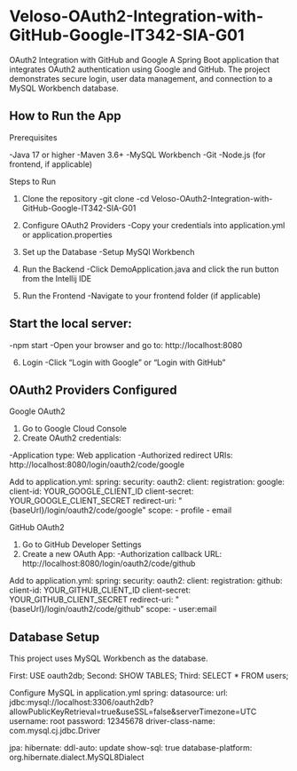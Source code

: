 # Veloso-OAuth2-Integration-with-GitHub-Google-IT342-SIA-G01

OAuth2 Integration with GitHub and Google
A Spring Boot application that integrates OAuth2 authentication using Google and GitHub.
The project demonstrates secure login, user data management, and connection to a MySQL Workbench database.

## How to Run the App

Prerequisites

-Java 17 or higher
-Maven 3.6+
-MySQL Workbench
-Git
-Node.js (for frontend, if applicable)

Steps to Run

1. Clone the repository
  -git clone <repository-url>
  -cd Veloso-OAuth2-Integration-with-GitHub-Google-IT342-SIA-G01
  
2. Configure OAuth2 Providers
  -Copy your credentials into application.yml or application.properties

3. Set up the Database
  -Setup MySQl Workbench

4. Run the Backend
  -Click DemoApplication.java and click the run button from the Intellij IDE

5. Run the Frontend
  -Navigate to your frontend folder (if applicable)

## Start the local server:
  -npm start
  -Open your browser and go to: http://localhost:8080

6. Login
  -Click “Login with Google” or “Login with GitHub”

## OAuth2 Providers Configured
Google OAuth2

1. Go to Google Cloud Console
2. Create OAuth2 credentials:

  -Application type: Web application
  -Authorized redirect URIs: http://localhost:8080/login/oauth2/code/google

Add to application.yml:
spring:
  security:
    oauth2:
      client:
        registration:
          google:
            client-id: YOUR_GOOGLE_CLIENT_ID
            client-secret: YOUR_GOOGLE_CLIENT_SECRET
            redirect-uri: "{baseUrl}/login/oauth2/code/google"
            scope:
              - profile
              - email

GitHub OAuth2

1. Go to GitHub Developer Settings
2. Create a new OAuth App:
  -Authorization callback URL: http://localhost:8080/login/oauth2/code/github

Add to application.yml:
spring:
  security:
    oauth2:
      client:
        registration:
          github:
            client-id: YOUR_GITHUB_CLIENT_ID
            client-secret: YOUR_GITHUB_CLIENT_SECRET
            redirect-uri: "{baseUrl}/login/oauth2/code/github"
            scope:
              - user:email

## Database Setup

This project uses MySQL Workbench as the database.

First: USE oauth2db;
Second: SHOW TABLES;
Third: SELECT * FROM users;

Configure MySQL in application.yml
spring:
  datasource:
    url: jdbc:mysql://localhost:3306/oauth2db?allowPublicKeyRetrieval=true&useSSL=false&serverTimezone=UTC
    username: root
    password: 12345678
    driver-class-name: com.mysql.cj.jdbc.Driver

  jpa:
    hibernate:
      ddl-auto: update
    show-sql: true
    database-platform: org.hibernate.dialect.MySQL8Dialect
